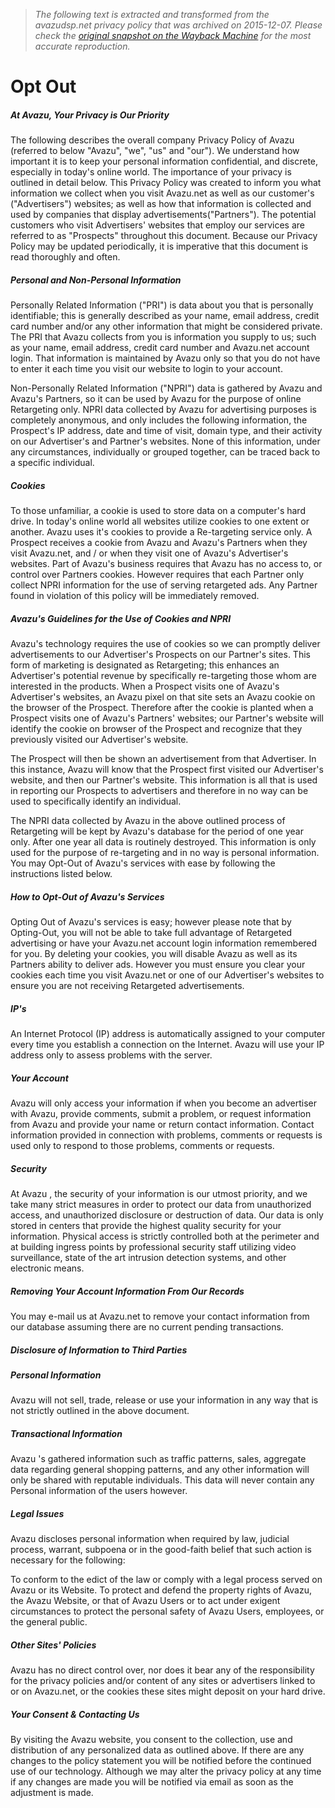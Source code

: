 > *The following text is extracted and transformed from the avazudsp.net privacy policy that was archived on 2015-12-07. Please check the [original snapshot on the Wayback Machine](https://web.archive.org/web/20151207200456id_/http%3A//avazuinc.com/opt-out) for the most accurate reproduction.*

# Opt Out

#####  At Avazu, Your Privacy is Our Priority 

The following describes the overall company Privacy Policy of Avazu (referred to below "Avazu", "we", "us" and "our"). We understand how important it is to keep your personal information confidential, and discrete, especially in today's online world. The importance of your privacy is outlined in detail below. This Privacy Policy was created to inform you what information we collect when you visit Avazu.net as well as our customer's ("Advertisers") websites; as well as how that information is collected and used by companies that display advertisements("Partners"). The potential customers who visit Advertisers' websites that employ our services are referred to as "Prospects" throughout this document. Because our Privacy Policy may be updated periodically, it is imperative that this document is read thoroughly and often. 

#####  Personal and Non-Personal Information 

Personally Related Information ("PRI") is data about you that is personally identifiable; this is generally described as your name, email address, credit card number and/or any other information that might be considered private. The PRI that Avazu collects from you is information you supply to us; such as your name, email address, credit card number and Avazu.net account login. That information is maintained by Avazu only so that you do not have to enter it each time you visit our website to login to your account. 

Non-Personally Related Information ("NPRI") data is gathered by Avazu and Avazu's Partners, so it can be used by Avazu for the purpose of online Retargeting only. NPRI data collected by Avazu for advertising purposes is completely anonymous, and only includes the following information, the Prospect's IP address, date and time of visit, domain type, and their activity on our Advertiser's and Partner's websites. None of this information, under any circumstances, individually or grouped together, can be traced back to a specific individual. 

#####  Cookies 

To those unfamiliar, a cookie is used to store data on a computer's hard drive. In today's online world all websites utilize cookies to one extent or another. Avazu uses it's cookies to provide a Re-targeting service only. A Prospect receives a cookie from Avazu and Avazu's Partners when they visit Avazu.net, and / or when they visit one of Avazu's Advertiser's websites. Part of Avazu's business requires that Avazu has no access to, or control over Partners cookies. However requires that each Partner only collect NPRI information for the use of serving retargeted ads. Any Partner found in violation of this policy will be immediately removed. 

#####  Avazu's Guidelines for the Use of Cookies and NPRI 

Avazu's technology requires the use of cookies so we can promptly deliver advertisements to our Advertiser's Prospects on our Partner's sites. This form of marketing is designated as Retargeting; this enhances an Advertiser's potential revenue by specifically re-targeting those whom are interested in the products. When a Prospect visits one of Avazu's Advertiser's websites, an Avazu pixel on that site sets an Avazu cookie on the browser of the Prospect. Therefore after the cookie is planted when a Prospect visits one of Avazu's Partners' websites; our Partner's website will identify the cookie on browser of the Prospect and recognize that they previously visited our Advertiser's website. 

The Prospect will then be shown an advertisement from that Advertiser. In this instance, Avazu will know that the Prospect first visited our Advertiser's website, and then our Partner's website. This information is all that is used in reporting our Prospects to advertisers and therefore in no way can be used to specifically identify an individual. 

The NPRI data collected by Avazu in the above outlined process of Retargeting will be kept by Avazu's database for the period of one year only. After one year all data is routinely destroyed. This information is only used for the purpose of re-targeting and in no way is personal information. You may Opt-Out of Avazu's services with ease by following the instructions listed below. 

#####  How to Opt-Out of Avazu's Services 

Opting Out of Avazu's services is easy; however please note that by Opting-Out, you will not be able to take full advantage of Retargeted advertising or have your Avazu.net account login information remembered for you. By deleting your cookies, you will disable Avazu as well as its Partners ability to deliver ads. However you must ensure you clear your cookies each time you visit Avazu.net or one of our Advertiser's websites to ensure you are not receiving Retargeted advertisements. 

#####  IP's 

An Internet Protocol (IP) address is automatically assigned to your computer every time you establish a connection on the Internet. Avazu will use your IP address only to assess problems with the server. 

#####  Your Account 

Avazu will only access your information if when you become an advertiser with Avazu, provide comments, submit a problem, or request information from Avazu and provide your name or return contact information. Contact information provided in connection with problems, comments or requests is used only to respond to those problems, comments or requests. 

#####  Security 

At Avazu , the security of your information is our utmost priority, and we take many strict measures in order to protect our data from unauthorized access, and unauthorized disclosure or destruction of data. Our data is only stored in centers that provide the highest quality security for your information. Physical access is strictly controlled both at the perimeter and at building ingress points by professional security staff utilizing video surveillance, state of the art intrusion detection systems, and other electronic means. 

#####  Removing Your Account Information From Our Records 

You may e-mail us at Avazu.net to remove your contact information from our database assuming there are no current pending transactions. 

#####  Disclosure of Information to Third Parties 

#####  Personal Information 

Avazu will not sell, trade, release or use your information in any way that is not strictly outlined in the above document. 

#####  Transactional Information 

Avazu 's gathered information such as traffic patterns, sales, aggregate data regarding general shopping patterns, and any other information will only be shared with reputable individuals. This data will never contain any Personal information of the users however. 

#####  Legal Issues 

Avazu discloses personal information when required by law, judicial process, warrant, subpoena or in the good-faith belief that such action is necessary for the following: 

To conform to the edict of the law or comply with a legal process served on Avazu or its Website. To protect and defend the property rights of Avazu, the Avazu Website, or that of Avazu Users or to act under exigent circumstances to protect the personal safety of Avazu Users, employees, or the general public. 

#####  Other Sites' Policies 

Avazu has no direct control over, nor does it bear any of the responsibility for the privacy policies and/or content of any sites or advertisers linked to or on Avazu.net, or the cookies these sites might deposit on your hard drive. 

#####  Your Consent & Contacting Us 

By visiting the Avazu website, you consent to the collection, use and distribution of any personalized data as outlined above. If there are any changes to the policy statement you will be notified before the continued use of our technology. Although we may alter the privacy policy at any time if any changes are made you will be notified via email as soon as the adjustment is made. 
